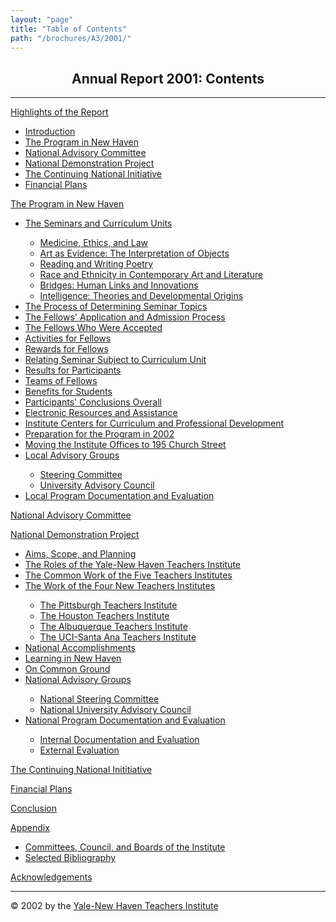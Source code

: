 ```yaml
---
layout: "page"
title: "Table of Contents"
path: "/brochures/A3/2001/"
---
```

<main>
<center>
<h2><b>Annual Report 2001: Contents</b></h2></center>
<hr/>
<p><a href="highlights.html">Highlights of the Report</a>
<ul>
    <li><a href="highlights.html#a">Introduction</a></li>
    <li><a href="highlights.html#b">The Program in New Haven</a></li>
    <li><a href="highlights.html#c">National Advisory Committee</a></li>
    <li><a href="highlights.html#d">National Demonstration Project</a></li>
    <li><a href="highlights.html#e">The Continuing National Initiative</a></li>
    <li><a href="highlights.html#f">Financial Plans</a></li>
</ul>
</p><p><a href="programnh.html">The Program in New Haven</a>
<ul>
    <li><a href="programnh.html#a">The Seminars and Curriculum Units</a></li>
    <ul>
        <li><a href="programnh.html#b">Medicine, Ethics, and Law </a></li>
        <li><a href="programnh.html#c">Art as Evidence: The Interpretation of Objects </a></li>
        <li><a href="programnh.html#d">Reading and Writing Poetry </a></li>
        <li><a href="programnh.html#e">Race and Ethnicity in Contemporary Art and Literature</a></li>
        <li><a href="programnh.html#f">Bridges: Human Links and Innovations</a></li>
        <li><a href="programnh.html#g">Intelligence: Theories and Developmental Origins</a></li>
    </ul>
    <li><a href="programnh.html#i">The Process of Determining Seminar Topics</a></li>
    <li><a href="programnh.html#j">The Fellows' Application and Admission Process</a></li>
    <li><a href="programnh.html#k">The Fellows Who Were Accepted</a></li>
    <li><a href="programnh.html#l">Activities for Fellows</a></li>
    <li><a href="programnh.html#m">Rewards for Fellows</a></li>
    <li><a href="programnh.html#n">Relating Seminar Subject to Curriculum Unit</a></li>
    <li><a href="programnh.html#o">Results for Participants</a></li>
    <li><a href="programnh.html#p">Teams of Fellows</a></li>
    <li><a href="programnh.html#q">Benefits for Students</a></li>
    <li><a href="programnh.html#r">Participants' Conclusions Overall</a></li>
    <li><a href="programnh.html#s">Electronic Resources and Assistance</a></li>
    <li><a href="programnh.html#t">Institute Centers for Curriculum and Professional Development</a></li>
    <li><a href="programnh.html#u">Preparation for the Program in 2002</a></li>
    <li><a href="programnh.html#v">Moving the Institute Offices to 195 Church Street</a></li>
    <li><a href="programnh.html#w">Local Advisory Groups</a></li>
    <ul>
        <li><a href="programnh.html#x">Steering Committee</a></li>
        <li><a href="programnh.html#y">University Advisory Council</a></li>
    </ul>
    <li><a href="programnh.html#z">Local Program Documentation and Evaluation</a></li>
</ul>
</p><p><a href="nac.html">National Advisory Committee</a>
</p><p><a href="nationaldem.html">National Demonstration Project</a>
<ul>
    <li><a href="nationaldem.html#a">Aims, Scope, and Planning</a></li>
    <li><a href="nationaldem.html#b">The Roles of the Yale-New Haven Teachers Institute</a></li>
    <li><a href="nationaldem.html#c">The Common Work of the Five Teachers Institutes</a></li>
    <li><a href="nationaldem.html#B0">The Work of the Four New Teachers Institutes</a></li>
    <ul>
        <li><a href="nationaldem.html#Ba">The Pittsburgh Teachers Institute</a></li>
        <li><a href="nationaldem.html#Bb">The Houston Teachers Institute</a></li>
        <li><a href="nationaldem.html#Bc">The Albuquerque Teachers Institute</a></li>
        <li><a href="nationaldem.html#Bd">The UCI-Santa Ana Teachers Institute</a></li>
    </ul>
    <li><a href="nationaldem.html#d">National Accomplishments</a></li>
    <li><a href="nationaldem.html#e">Learning in New Haven</a></li>
    <li><a href="nationaldem.html#f">On Common Ground</a></i></li>
    <li><a href="nationaldem.html#h">National Advisory Groups</a></li>
    <ul>
        <li><a href="nationaldem.html#i">National Steering Committee</a></li>
        <li><a href="nationaldem.html#j">National University Advisory Council</a></li>
    </ul>
    <li><a href="nationaldem.html#k">National Program Documentation and Evaluation</a></li>
    <ul>
        <li><a href="nationaldem.html#l">Internal Documentation and Evaluation</a></li>
        <li><a href="nationaldem.html#m">External Evaluation</a></li>
    </ul>
</ul>
</p><p><a href="continuingnatinit.html">The Continuing National Inititiative</a>
</p><p><a href="financialp.html">Financial Plans</a>
</p><p><a href="conclusion.html">Conclusion</a>
</p><p><a href="appendix.html">Appendix</a>
<ul>
    <li><a href="appendix.html#a">Committees, Council, and Boards of the Institute</a></li>
    <li><a href="appendix.html#b">Selected Bibliography</a></li>
</ul>
</p><p><a href="acknowledgements.html">Acknowledgements</a>
<br/>
</p><hr/>© 2002 by the <a href="/">Yale-New Haven Teachers Institute</a>
</main>